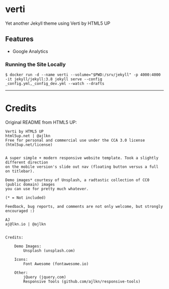 # verti
Yet another Jekyll theme using Verti by HTML5 UP

## Features

- Google Analytics

### Running the Site Locally

`$ docker run -d --name verti --volume="$PWD:/srv/jekyll" -p 4000:4000 -it jekyll/jekyll:3.8 jekyll serve --config _config.yml,_config_dev.yml --watch --drafts`


---

# Credits

Original README from HTML5 UP:

```
Verti by HTML5 UP
html5up.net | @ajlkn
Free for personal and commercial use under the CCA 3.0 license (html5up.net/license)


A super simple + modern responsive website template. Took a slightly different direction
on the mobile version's slide out nav (floating button versus a full on titlebar).

Demo images* courtesy of Unsplash, a radtastic collection of CC0 (public domain) images
you can use for pretty much whatever.

(* = Not included)

Feedback, bug reports, and comments are not only welcome, but strongly encouraged :)

AJ
aj@lkn.io | @ajlkn


Credits:

	Demo Images:
		Unsplash (unsplash.com)

	Icons:
		Font Awesome (fontawesome.io)

	Other:
		jQuery (jquery.com)
		Responsive Tools (github.com/ajlkn/responsive-tools)
```